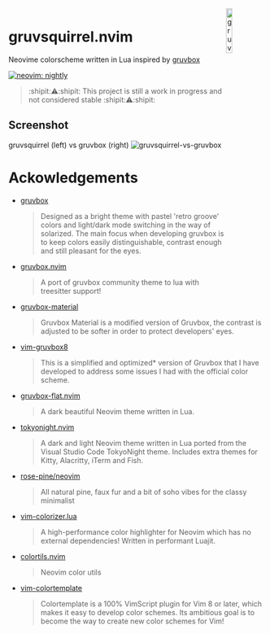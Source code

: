 <img src="https://user-images.githubusercontent.com/10135646/210930853-fc6e828a-d3fe-4a1c-83af-c24ec592b80b.png" alt="gruvsquirrel" style="width: 15%" align="right" />

# gruvsquirrel.nvim
Neovime colorscheme written in Lua inspired by [gruvbox](https://github.com/morhetz/gruvbox)

<!-- panvimdoc-ignore-start -->

[![neovim: nightly](https://img.shields.io/static/v1?style=for-the-badge&label=neovim&message=nightly&logo=neovim&labelColor=282828&logoColor=8faa80&color=414b32)](https://neovim.io/)

<!-- panvimdoc-ignore-end -->

>:shipit::warning::shipit: This project is still a work in progress and not considered stable :shipit::warning::shipit:

## Screenshot
gruvsquirrel (left) vs gruvbox (right)
![gruvsquirrel-vs-gruvbox](https://user-images.githubusercontent.com/10135646/212453238-9802d1da-46da-4a8e-aee1-7c60941bdc05.png)


# Ackowledgements
- [gruvbox](https://github.com/morhetz/gruvbox) 
    > Designed as a bright theme with pastel 'retro groove' colors and light/dark mode switching in the way of solarized. The main focus when developing gruvbox is to keep colors easily distinguishable, contrast enough and still pleasant for the eyes.
- [gruvbox.nvim](https://github.com/ellisonleao/gruvbox.nvim) 
    > A port of gruvbox community theme to lua with treesitter support!
- [gruvbox-material](https://github.com/sainnhe/gruvbox-material)
    > Gruvbox Material is a modified version of Gruvbox, the contrast is adjusted to be softer in order to protect developers' eyes.
- [vim-gruvbox8](https://github.com/lifepillar/vim-gruvbox8)
    > This is a simplified and optimized* version of Gruvbox that I have developed to address some issues I had with the official color scheme.
- [gruvbox-flat.nvim](https://github.com/eddyekofo94/gruvbox-flat.nvim)
    > A dark beautiful Neovim theme written in Lua. 
- [tokyonight.nvim](https://github.com/folke/tokyonight.nvim)
    > A dark and light Neovim theme written in Lua ported from the Visual Studio Code TokyoNight theme. Includes extra themes for Kitty, Alacritty, iTerm and Fish.
- [rose-pine/neovim](https://github.com/rose-pine/neovim)
    > All natural pine, faux fur and a bit of soho vibes for the classy minimalist
- [vim-colorizer.lua](https://github.com/norcalli/nvim-colorizer.lua)
    > A high-performance color highlighter for Neovim which has no external dependencies! Written in performant Luajit.
- [colortils.nvim](https://github.com/nvim-colortils/colortils.nvim)
    > Neovim color utils
- [vim-colortemplate](https://github.com/lifepillar/vim-colortemplate)
    > Colortemplate is a 100% VimScript plugin for Vim 8 or later, which makes it easy to develop color schemes. Its ambitious goal is to become the way to create new color schemes for Vim!

